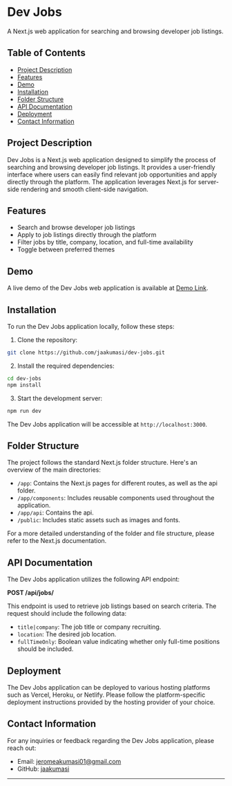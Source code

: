 # Dev Jobs

A Next.js web application for searching and browsing developer job listings.

## Table of Contents

- [Project Description](#project-description)
- [Features](#features)
- [Demo](#demo)
- [Installation](#installation)
- [Folder Structure](#folder-structure)
- [API Documentation](#api-documentation)
- [Deployment](#deployment)
- [Contact Information](#contact-information)

## Project Description

Dev Jobs is a Next.js web application designed to simplify the process of searching and browsing developer job listings. It provides a user-friendly interface where users can easily find relevant job opportunities and apply directly through the platform. The application leverages Next.js for server-side rendering and smooth client-side navigation.

## Features

- Search and browse developer job listings
- Apply to job listings directly through the platform
- Filter jobs by title, company, location, and full-time availability
- Toggle between preferred themes

## Demo

A live demo of the Dev Jobs web application is available at [Demo Link](https://dev-jobs.vercel.app).

## Installation

To run the Dev Jobs application locally, follow these steps:

1. Clone the repository:

```bash
git clone https://github.com/jaakumasi/dev-jobs.git
```

2. Install the required dependencies:

```bash
cd dev-jobs
npm install
```

3. Start the development server:

```bash
npm run dev
```

The Dev Jobs application will be accessible at `http://localhost:3000`.

## Folder Structure

The project follows the standard Next.js folder structure. Here's an overview of the main directories:

- `/app`: Contains the Next.js pages for different routes, as well as the api folder.
- `/app/components`: Includes reusable components used throughout the application.
- `/app/api`: Contains the api.
- `/public`: Includes static assets such as images and fonts.

For a more detailed understanding of the folder and file structure, please refer to the Next.js documentation.

## API Documentation

The Dev Jobs application utilizes the following API endpoint:

**POST /api/jobs/**

This endpoint is used to retrieve job listings based on search criteria. The request should include the following data:

- `title|company`: The job title or company recruiting.
- `location`: The desired job location.
- `fullTimeOnly`: Boolean value indicating whether only full-time positions should be included.

## Deployment

The Dev Jobs application can be deployed to various hosting platforms such as Vercel, Heroku, or Netlify. Please follow the platform-specific deployment instructions provided by the hosting provider of your choice.

## Contact Information

For any inquiries or feedback regarding the Dev Jobs application, please reach out:

- Email: [jeromeakumasi01@gmail.com](mailto:jeromeakumasi01@gmail.com)
- GitHub: [jaakumasi](https://github.com/jaakumasi)

---
